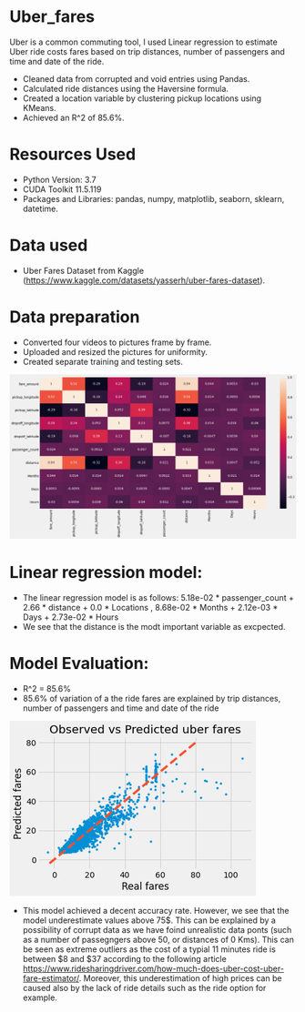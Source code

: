 # Uber_fares

Uber is a common commuting tool, I used Linear regression to estimate Uber ride costs fares based on trip distances, number of passengers and time and date of the ride.

* Cleaned data from corrupted and void entries using Pandas.
* Calculated ride distances using the Haversine formula.
* Created a location variable by clustering pickup locations using KMeans.
* Achieved an R^2 of 85.6%.


# Resources Used
* Python Version: 3.7
* CUDA Toolkit 11.5.119 
* Packages and Libraries: pandas, numpy, matplotlib, seaborn, sklearn, datetime.
# Data used
* Uber Fares Dataset from Kaggle (https://www.kaggle.com/datasets/yasserh/uber-fares-dataset).

# Data preparation
* Converted four videos to pictures frame by frame.
* Uploaded and resized the pictures for uniformity.
* Created separate training and testing sets.

![image 1](https://github.com/YoussefAithaddou/Uber_fares/blob/main/Correlation%20Matrix.png)

# Linear regression model:
* The linear regression model is as follows:  5.18e-02 * passenger_count + 2.66 * distance + 0.0 * Locations , 8.68e-02 * Months + 2.12e-03 * Days + 2.73e-02 * Hours
* We see that the distance is the modt important variable as excpected.


# Model Evaluation:
* R^2 = 85.6% 
* 85.6% of variation of a the ride fares are explained by trip distances, number of passengers and time and date of the ride 


![image 2](https://github.com/YoussefAithaddou/Uber_fares/blob/main/Regression%20Result.png)

* This model achieved a decent accuracy rate. However, we see that the model underestimate values above 75$. This can be explained by a possibility of corrupt data as we have foind unrealistic data ponts (such as a number of passegngers above 50, or distances of 0 Kms). This can be seen as extreme outliers as the cost of a typial 11 minutes ride is between $8 and $37 according to the following article https://www.ridesharingdriver.com/how-much-does-uber-cost-uber-fare-estimator/. Moreover, this underestimation of high prices can be caused also by the lack of ride details such as the ride option for example.
